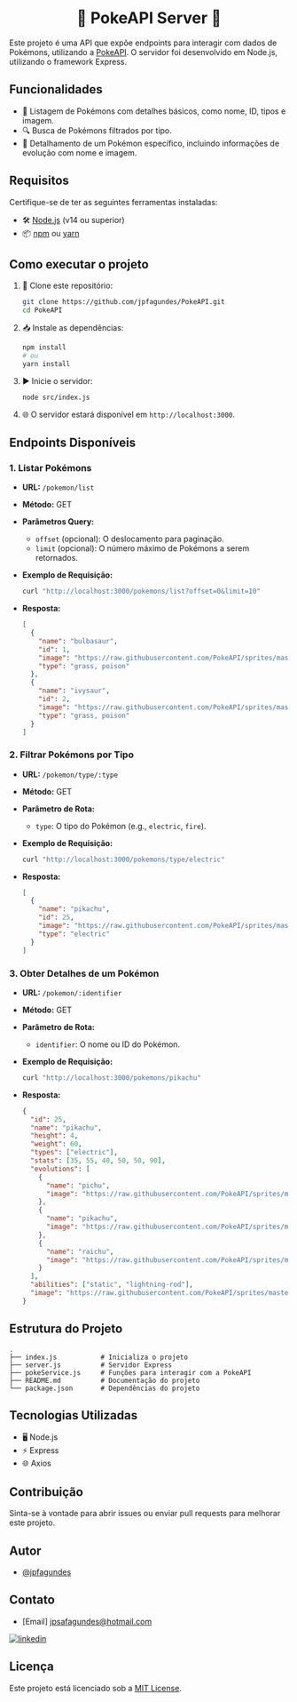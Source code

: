 # <h1 align="center">  🌟 PokeAPI Server 🌟 </h1>

Este projeto é uma API que expõe endpoints para interagir com dados de Pokémons, utilizando a [PokeAPI](https://pokeapi.co/). O servidor foi desenvolvido em Node.js, utilizando o framework Express.

## Funcionalidades

- 🐾 Listagem de Pokémons com detalhes básicos, como nome, ID, tipos e imagem.
- 🔍 Busca de Pokémons filtrados por tipo.
- 📜 Detalhamento de um Pokémon específico, incluindo informações de evolução com nome e imagem.

## Requisitos

Certifique-se de ter as seguintes ferramentas instaladas:

- 🛠️ [Node.js](https://nodejs.org/) (v14 ou superior)
- 📦 [npm](https://www.npmjs.com/) ou [yarn](https://yarnpkg.com/)

## Como executar o projeto

1. 🚀 Clone este repositório:

   ```bash
   git clone https://github.com/jpfagundes/PokeAPI.git
   cd PokeAPI
   ```

2. 📥 Instale as dependências:

   ```bash
   npm install
   # ou
   yarn install
   ```

3. ▶️ Inicie o servidor:

   ```bash
   node src/index.js
   ```

4. 🌐 O servidor estará disponível em `http://localhost:3000`.

## Endpoints Disponíveis

### 1. Listar Pokémons

- **URL:** `/pokemon/list`
- **Método:** GET
- **Parâmetros Query:**
  - `offset` (opcional): O deslocamento para paginação.
  - `limit` (opcional): O número máximo de Pokémons a serem retornados.
- **Exemplo de Requisição:**

  ```bash
  curl "http://localhost:3000/pokemons/list?offset=0&limit=10"
  ```

- **Resposta:**

  ```json
  [
    {
      "name": "bulbasaur",
      "id": 1,
      "image": "https://raw.githubusercontent.com/PokeAPI/sprites/master/sprites/pokemon/1.png",
      "type": "grass, poison"
    },
    {
      "name": "ivysaur",
      "id": 2,
      "image": "https://raw.githubusercontent.com/PokeAPI/sprites/master/sprites/pokemon/2.png",
      "type": "grass, poison"
    }
  ]
  ```

### 2. Filtrar Pokémons por Tipo

- **URL:** `/pokemon/type/:type`
- **Método:** GET
- **Parâmetro de Rota:**
  - `type`: O tipo do Pokémon (e.g., `electric`, `fire`).
- **Exemplo de Requisição:**

  ```bash
  curl "http://localhost:3000/pokemons/type/electric"
  ```

- **Resposta:**

  ```json
  [
    {
      "name": "pikachu",
      "id": 25,
      "image": "https://raw.githubusercontent.com/PokeAPI/sprites/master/sprites/pokemon/25.png",
      "type": "electric"
    }
  ]
  ```

### 3. Obter Detalhes de um Pokémon

- **URL:** `/pokemon/:identifier`
- **Método:** GET
- **Parâmetro de Rota:**
  - `identifier`: O nome ou ID do Pokémon.
- **Exemplo de Requisição:**

  ```bash
  curl "http://localhost:3000/pokemons/pikachu"
  ```

- **Resposta:**

  ```json
  {
    "id": 25,
    "name": "pikachu",
    "height": 4,
    "weight": 60,
    "types": ["electric"],
    "stats": [35, 55, 40, 50, 50, 90],
    "evolutions": [
      {
        "name": "pichu",
        "image": "https://raw.githubusercontent.com/PokeAPI/sprites/master/sprites/pokemon/172.png"
      },
      {
        "name": "pikachu",
        "image": "https://raw.githubusercontent.com/PokeAPI/sprites/master/sprites/pokemon/25.png"
      },
      {
        "name": "raichu",
        "image": "https://raw.githubusercontent.com/PokeAPI/sprites/master/sprites/pokemon/26.png"
      }
    ],
    "abilities": ["static", "lightning-rod"],
    "image": "https://raw.githubusercontent.com/PokeAPI/sprites/master/sprites/pokemon/25.png"
  }
  ```

## Estrutura do Projeto

```
.
├── index.js           # Inicializa o projeto
├── server.js          # Servidor Express
├── pokeService.js     # Funções para interagir com a PokeAPI
├── README.md          # Documentação do projeto
└── package.json       # Dependências do projeto
```

## Tecnologias Utilizadas

- 🖥️ Node.js
- ⚡ Express
- 🌐 Axios

## Contribuição

Sinta-se à vontade para abrir issues ou enviar pull requests para melhorar este projeto.

## Autor

- [@jpfagundes](https://www.github.com/jpfagundes)

## Contato

- [Email] jpsafagundes@hotmail.com

[![linkedin](https://img.shields.io/badge/linkedin-0A66C2?style=for-the-badge&logo=linkedin&logoColor=white)](https://www.linkedin.com/in/jpfagundes/)


## Licença

Este projeto está licenciado sob a [MIT License](LICENSE).


